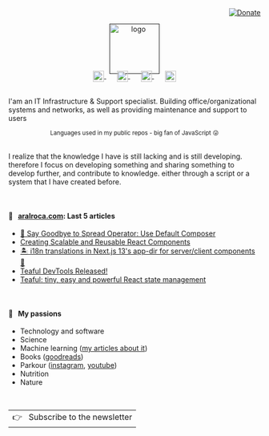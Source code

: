 <div align="right">
  <a href="">
    <img src="https://img.shields.io/badge/$-support-ff69b4.svg?style=flat" alt="Donate" />
  </a>
</div>

<p align="center">
  <a href="">
    <img width="100" src="https://t4.ftcdn.net/jpg/05/22/98/99/360_F_522989939_2XZDGHqJCCMegLZWJaEkKT0bc1Wrxhr8.jpg" alt="logo" />
  </a>
</p>

<p align="center" style="margin: -20px 0 30px">
   <a href="https://twitter.com/aralroca" target="_blank" style='margin-right:10px'>
    <img align="center" src="https://cdn.jsdelivr.net/npm/simple-icons@3.0.1/icons/twitter.svg" alt="twitter" height="22px" width="22px" />
  </a>
  &nbsp;&nbsp;
  <a href="https://stackoverflow.com/users/4467741/aral-roca" target="_blank" style='margin-right:10px'>
    <img align="center" src="https://cdn.jsdelivr.net/npm/simple-icons@3.0.1/icons/stackoverflow.svg" alt="stackoverflow" height="22px" width="22px" />
  </a>
  &nbsp;&nbsp;
  <a href="https://www.linkedin.com/in/aral-roca-gomez-3b536bb1/" target="_blank" style='margin-right:10px'>
    <img align="center" src="https://cdn.jsdelivr.net/npm/simple-icons@3.0.1/icons/linkedin.svg" alt="linkedin" height="22px" width="22px" />
  </a>
  &nbsp;&nbsp;
  <a href="mailto:contact@aralroca.com" target="_blank">
    <img align="center" src="https://cdn.jsdelivr.net/npm/simple-icons@3.0.1/icons/protonmail.svg" alt="email" height="22px" width="22px" />
  </a>
</p>

I'am an IT Infrastructure & Support specialist. Building office/organizational systems and networks, as well as providing maintenance and support to users

<div align="center">
  <img width="" src="" />
  <br />
  <small>Languages used in my public repos - big fan of JavaScript 😛</small>
  <br />
  <br />
</div>

I realize that the knowledge I have is still lacking and is still developing. therefore I focus on developing something and sharing something to develop further, and contribute to knowledge. either through a script or a system that I have created before.

<br />

#### 📖 &nbsp;&nbsp;[aralroca.com](https://aralroca.com): Last 5 articles
 
* [👋 Say Goodbye to Spread Operator: Use Default Composer]() 
* [Creating Scalable and Reusable React Components]() 
* [🏝️ i18n translations in Next.js 13's app-dir for server/client components 🌊]() 
* [Teaful DevTools Released!]() 
* [Teaful: tiny, easy and powerful React state management]()

<br />

#### 🧡 &nbsp;&nbsp;My passions

* Technology and software
* Science 
* Machine learning ([my articles about it](https://aralroca.com/blog?q=machine-learning))
* Books ([goodreads](https://www.goodreads.com/user/show/32447157-aral-roca-gomez))
* Parkour ([instagram](), [youtube]())
* Nutrition
* Nature

<br />
<a href="">
  <table align="right">
      <tr>
          <td>
            👉 &nbsp;&nbsp;Subscribe to the newsletter
          </td>
      </tr>
  </table>
</a>
